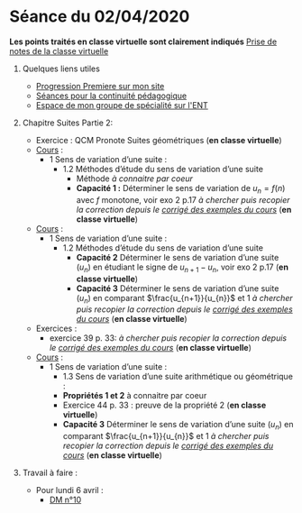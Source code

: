 # Séance du 02/04/2020

__Les points traités en classe virtuelle sont clairement indiqués__
[Prise de notes de la classe virtuelle]()

1. Quelques liens utiles 
   * [Progression Premiere sur mon site](http://www.frederic-junier.org/Premiere2020/Progression/Premiere_2020.html)
   * [Séances pour la continuité pédagogique](https://frederic-junier.github.io/Premiere/)
   * [Espace de mon groupe de spécialité sur l'ENT]()

2. Chapitre Suites Partie 2:
   * Exercice : QCM Pronote Suites géométriques (__en classe virtuelle__) 
   * [Cours](https://frederic-junier.org/Premiere2020/Cours/PremiereCoursSuitesPartie2-2019V1-Web.pdf)  :
     * 1 Sens de variation d’une suite :
       * 1.2 Méthodes d’étude du sens de variation d’une suite
         * Méthode  _à connaitre par coeur_
         * __Capacité 1 :__  Déterminer le sens de variation de $u_n = f(n)$ avec $f$ monotone, voir exo 2 p.17 _à chercher puis recopier la correction depuis le [corrigé des exemples du cours](../SuitesPartie2/Cours/Corrige-Cours-SuitesPartie2-2019.pdf)_  (__en classe virtuelle__) 
   * [Cours](https://frederic-junier.org/Premiere2020/Cours/PremiereCoursSuitesPartie2-2019V1-Web.pdf)  :
     * 1 Sens de variation d’une suite :
       * 1.2 Méthodes d’étude du sens de variation d’une suite
         * __Capacité 2__ Déterminer le sens de variation d’une suite $(u_n )$ en étudiant le signe de $u_{n+1} − u_{n}$, voir exo 2 p.17  (__en classe virtuelle__) 
         * __Capacité 3__ Déterminer le sens de variation d’une suite $(u_n )$ en comparant $\frac{u_{n+1}}{u_{n}}$ et 1 _à chercher puis recopier la correction depuis le [corrigé des exemples du cours](../SuitesPartie2/Cours/Corrige-Cours-SuitesPartie2-2019.pdf)_  (__en classe virtuelle__) 
   * Exercices :
     * exercice 39  p. 33: _à chercher puis recopier la correction depuis le [corrigé des exemples du cours](../SuitesPartie2/Exos/Corrige-Exos-SuitesPartie2-2019.pdf)_ (__en classe virtuelle__)
   * [Cours](https://frederic-junier.org/Premiere2020/Cours/PremiereCoursSuitesPartie2-2019V1-Web.pdf)  :
     * 1 Sens de variation d’une suite :
       * 1.3 Sens de variation d’une suite arithmétique ou géométrique :
       * __Propriétés 1 et 2__  à connaitre par coeur 
       * Exercice 44 p. 33 : preuve de la propriété 2 (__en classe virtuelle__)
       * __Capacité 3__ Déterminer le sens de variation d’une suite $(u_n )$ en comparant $\frac{u_{n+1}}{u_{n}}$ et 1 _à chercher puis recopier la correction depuis le [corrigé des exemples du cours](../SuitesPartie2/Cours/Corrige-Cours-SuitesPartie2-2019.pdf)_  (__en classe virtuelle__) 
3. Travail à faire :
   * Pour lundi 6 avril :
     * [DM n°10](https://frederic-junier.org/Premiere2020/Cours/Premiere-DM-exponentielle-suite-Web.pdf)
